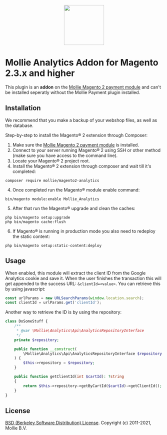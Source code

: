 <p align="center">
  <img src="https://info.mollie.com/hubfs/github/magento-2/logo.png" width="128" height="128"/>
</p>

# Mollie Analytics Addon for Magento 2.3.x and higher

This plugin is an **addon** on the [Mollie Magento 2 payment module](https://github.com/mollie/magento2/) and can't be installed seperatly without the Mollie Payment plugin installed.

## Installation
We recommend that you make a backup of your webshop files, as well as the database.

Step-by-step to install the Magento® 2 extension through Composer:

1.	Make sure the [Mollie Magento 2 payment module](https://github.com/mollie/magento2/) is installed.
2.	Connect to your server running Magento® 2 using SSH or other method (make sure you have access to the command line).
3.	Locate your Magento® 2 project root.
4.	Install the Magento® 2 extension through composer and wait till it's completed:
```
composer require mollie/magento2-analytics
```
4.	Once completed run the Magento® module enable command:
```
bin/magento module:enable Mollie_Analytics
```
5.	After that run the Magento® upgrade and clean the caches:
```
php bin/magento setup:upgrade
php bin/magento cache:flush
```
6.  If Magento® is running in production mode you also need to redeploy the static content:
```
php bin/magento setup:static-content:deploy
```

## Usage

When enabled, this module will extract the client ID from the Google Analytics cookie and save it. When the user finishes the transaction this will get appended to the success URL: `&clientId=<value>`. You can retrieve this by using javascript:

```javascript
const urlParams = new URLSearchParams(window.location.search);
const clientId = urlParams.get('clientId');
```

Another way to retrieve the ID is by using the repository:

```php
class DoSomeStuff {
    /**
     * @var \Mollie\Analytics\Api\AnalyticsRepositoryInterface
     */
    private $repository;

    public function __construct(
        \Mollie\Analytics\Api\AnalyticsRepositoryInterface $repository
    ) {
        $this->repository = $repository;
    }

    public function getClientId(int $cartId): ?string
    {
        return $this->repository->getByCartId($cartId)->getClientId();
    }
}
```

## License ##
[BSD (Berkeley Software Distribution) License](http://www.opensource.org/licenses/bsd-license.php).
Copyright (c) 2011-2021, Mollie B.V.
